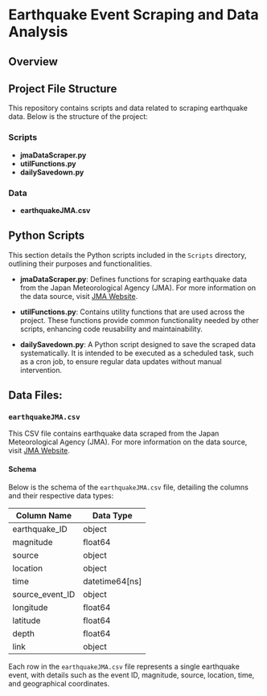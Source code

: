 # Earthquake Event Scraping and Data Analysis

## Overview




## Project File Structure

This repository contains scripts and data related to scraping earthquake data. Below is the structure of the project:

### Scripts
- **jmaDataScraper.py**
- **utilFunctions.py**
- **dailySavedown.py**

### Data
- **earthquakeJMA.csv**


## Python Scripts

This section details the Python scripts included in the `Scripts` directory, outlining their purposes and functionalities.

- **jmaDataScraper.py**: Defines functions for scraping earthquake data from the Japan Meteorological Agency (JMA). For more information on the data source, visit [JMA Website](https://www.data.jma.go.jp).

- **utilFunctions.py**: Contains utility functions that are used across the project. These functions provide common functionality needed by other scripts, enhancing code reusability and maintainability.

- **dailySavedown.py**: A Python script designed to save the scraped data systematically. It is intended to be executed as a scheduled task, such as a cron job, to ensure regular data updates without manual intervention.


## Data Files:

### `earthquakeJMA.csv`

This CSV file contains earthquake data scraped from the Japan Meteorological Agency (JMA). 
For more information on the data source, visit [JMA Website](https://www.data.jma.go.jp).

#### Schema

Below is the schema of the `earthquakeJMA.csv` file, detailing the columns and their respective data types:

| Column Name      | Data Type       |
|------------------|-----------------|
| earthquake_ID    | object          |
| magnitude        | float64         |
| source           | object          |
| location         | object          |
| time             | datetime64[ns]  |
| source_event_ID  | object          |
| longitude        | float64         |
| latitude         | float64         |
| depth            | float64         |
| link             | object          |

Each row in the `earthquakeJMA.csv` file represents a single earthquake event, with details such as the event ID, magnitude, source, location, time, and geographical coordinates.
